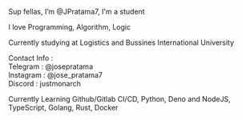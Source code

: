 Sup fellas, I’m @JPratama7, I'm a student

I love Programming, Algorithm, Logic

Currently studying at Logistics and Bussines International University

Contact Info :  
Telegram : @josepratama  
Instagram : @jose_pratama7  
Discord : justmonarch

Currently Learning Github/Gitlab CI/CD, Python, Deno and NodeJS, TypeScript, Golang, Rust, Docker

<!---
JPratama7/JPratama7 is a ✨ special ✨ repository because its `README.md` (this file) appears on your GitHub profile.
You can click the Preview link to take a look at your changes.
--->
